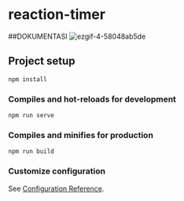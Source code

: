 # reaction-timer

##DOKUMENTASI
![ezgif-4-58048ab5de](https://user-images.githubusercontent.com/58242304/189272781-f4554ce5-9d06-4924-adf6-85b3afd6dd58.gif)

## Project setup
```
npm install
```

### Compiles and hot-reloads for development
```
npm run serve
```

### Compiles and minifies for production
```
npm run build
```

### Customize configuration
See [Configuration Reference](https://cli.vuejs.org/config/).
